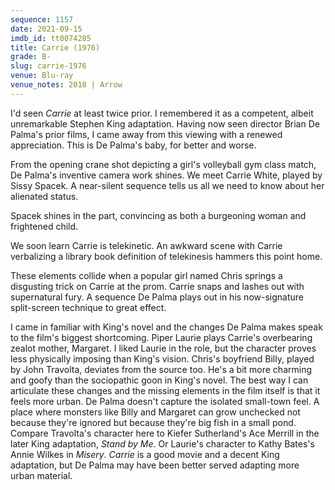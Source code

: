 ```yaml
---
sequence: 1157
date: 2021-09-15
imdb_id: tt0074285
title: Carrie (1976)
grade: B-
slug: carrie-1976
venue: Blu-ray
venue_notes: 2018 | Arrow
---
```


I'd seen _Carrie_ at least twice prior. I remembered it as a competent, albeit unremarkable Stephen King adaptation. Having now seen director Brian De Palma's prior films, I came away from this viewing with a renewed appreciation. This is De Palma's baby, for better and worse.

<!-- end -->

From the opening crane shot depicting a girl's volleyball gym class match, De Palma's inventive camera work shines. We meet Carrie White, played by Sissy Spacek. A near-silent sequence tells us all we need to know about her alienated status.

Spacek shines in the part, convincing as both a burgeoning woman and frightened child.

We soon learn Carrie is telekinetic. An awkward scene with Carrie verbalizing a library book definition of telekinesis hammers this point home.

These elements collide when a popular girl named Chris springs a disgusting trick on Carrie at the prom. Carrie snaps and lashes out with supernatural fury. A sequence De Palma plays out in his now-signature split-screen technique to great effect.

I came in familiar with King's novel and the changes De Palma makes speak to the film's biggest shortcoming. Piper Laurie plays Carrie's overbearing zealot mother, Margaret. I liked Laurie in the role, but the character proves less physically imposing than King's vision. Chris's boyfriend Billy, played by John Travolta, deviates from the source too. He's a bit more charming and goofy than the sociopathic goon in King's novel. The best way I can articulate these changes and the missing elements in the film itself is that it feels more urban. De Palma doesn't capture the isolated small-town feel. A place where monsters like Billy and Margaret can grow unchecked not because they're ignored but because they're big fish in a small pond. Compare Travolta's character here to Kiefer Sutherland's Ace Merrill in the later King adaptation, <span data-imdb-id="tt0092005">_Stand by Me_</span>. Or Laurie's character to Kathy Bates's Annie Wilkes in <span data-imdb-id="tt0100157">_Misery_</span>. _Carrie_ is a good movie and a decent King adaptation, but De Palma may have been better served adapting more urban material.
